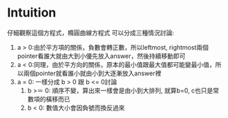 # Intuition

仔細觀察這個方程式，橢圓曲線方程式
可以分成三種情況討論:
1. a > 0:由於平方項的關係，負數會轉正數，所以leftmost, rightmost兩個pointer看誰大就由大到小優先放入answer，然後持續移動即可
2. a < 0:同理，由於平方向的關係，原本的最小值跟最大值都可能變最小值，所以兩個pointer就看誰小就由小到大逐漸放入answer裡
3. a = 0:
   一樣分成 b > 0 跟 b <= 0討論
   1. b >＝ 0: 順序不變，算出來一樣會是由小到大排列, 就算b=0, c也只是常數項的橫移而已
   2. b < 0: 數值大小會因負號而換反過來